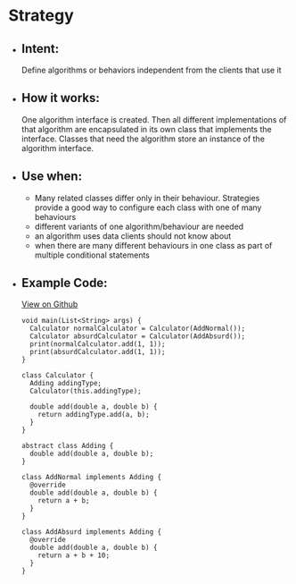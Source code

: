 # Strategy

- ## Intent:
  Define algorithms or behaviors independent from the clients that use it

- ## How it works:
  One algorithm interface is created. Then all different implementations of that algorithm are encapsulated in its own class that implements the interface. Classes that need the algorithm store an instance of the algorithm interface.

- ## Use when:
  - Many related classes differ only in their behaviour. Strategies provide a good way to configure each class with one of many behaviours
  - different variants of one algorithm/behaviour are needed
  - an algorithm uses data clients should not know about
  - when there are many different behaviours in one class as part of multiple  conditional statements

- ## Example Code:
  [View on Github](https://github.com/TheUltimateOptimist/Design-Patterns/blob/master/Strategy/strategy_example.dart)

      void main(List<String> args) {
        Calculator normalCalculator = Calculator(AddNormal());
        Calculator absurdCalculator = Calculator(AddAbsurd());
        print(normalCalculator.add(1, 1));
        print(absurdCalculator.add(1, 1));
      }

      class Calculator {
        Adding addingType;
        Calculator(this.addingType);

        double add(double a, double b) {
          return addingType.add(a, b);
        }
      }

      abstract class Adding {
        double add(double a, double b);
      }

      class AddNormal implements Adding {
        @override
        double add(double a, double b) {
          return a + b;
        }
      }

      class AddAbsurd implements Adding {
        @override
        double add(double a, double b) {
          return a + b + 10;
        }
      }